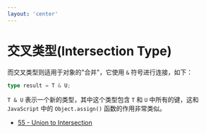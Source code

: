 ```yaml
---
layout: 'center'
---
```


# 交叉类型(Intersection Type)

而交叉类型则适用于对象的"合并"，它使用 `&` 符号进行连接，如下：

```ts
type result = T & U;
```

`T & U` 表示一个新的类型，其中这个类型包含 `T` 和 `U` 中所有的键，这和 `JavaScript` 中的 `Object.assign()` 函数的作用非常类似。

- [55 - Union to Intersection](https://tsch.js.org/55)